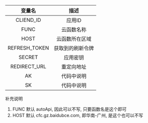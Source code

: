 |    变量名     |       描述       |
|    :--:       |       :--:      |
|   CLIEND_ID   |      应用ID      |
|     FUNC     |     云函数名称   |
|     HOST     |     云函数所在区域 |
| REFRESH_TOKEN |  获取到的刷新令牌 |
|    SECRET     |     应用密钥     |
|  REDIRECT_URL  |    重定向地址    |
|  AK  |   代码中说明    |
|  SK  |    代码中说明 |

补充说明
1. FUNC 默认 autoApi, 因此可以不写, 只要函数名是这个即可
2. HOST 默认 cfc.gz.baidubce.com, 即华南-广州, 是这个也可以不写
